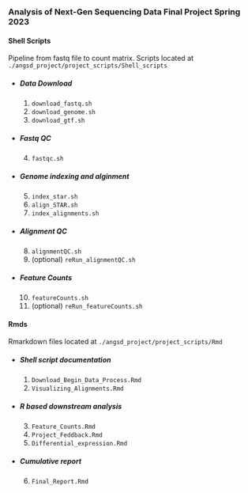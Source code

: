 ### Analysis of Next-Gen Sequencing Data Final Project Spring 2023

#### Shell Scripts
Pipeline from fastq file to count matrix. Scripts located at ` ./angsd_project/project_scripts/Shell_scripts `
- ##### Data Download
  1. ` download_fastq.sh `
  2. ` download_genome.sh `
  3. ` download_gtf.sh `
- ##### Fastq QC
  4. ` fastqc.sh `
- ##### Genome indexing and alginment
  5. ` index_star.sh `
  6. ` align_STAR.sh `
  7. ` index_alignments.sh `
- ##### Alignment QC
  8. ` alignmentQC.sh `
  9. (optional) ` reRun_alignmentQC.sh `
- ##### Feature Counts
  10. ` featureCounts.sh `
  11. (optional) ` reRun_featureCounts.sh `

#### Rmds
Rmarkdown files located at ` ./angsd_project/project_scripts/Rmd `
- ##### Shell script documentation
  1. ` Download_Begin_Data_Process.Rmd `
  2. ` Visualizing_Alignments.Rmd `
- ##### R based downstream analysis
  3. ` Feature_Counts.Rmd `
  4. ` Project_Feddback.Rmd `
  5. ` Differential_expression.Rmd `
- ##### Cumulative report
  6. ` Final_Report.Rmd `

